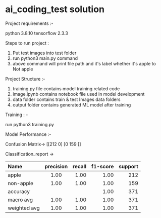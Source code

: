# ai_coding_test solution

Project requirements :-

python 3.8.10
tensorflow 2.3.3



Steps to run project :

1. Put test images into test folder
2. run python3 main.py command 
3. above command will print file path and it's label whether it's apple to Not apple


Project Structure :-
1. training.py file contains model training related code
2. image.ipynb contains notebook file used in model development
3. data folder contains train & test Images data folders
4. output folder contains generated ML model after training


Training : -

run python3 training.py



Model Performance :-

Confusion Matrix->
 [[212   0]
 [0  159 ]]


Classification_report ->

  |    Name    |precision  |   recall |  f1-score  |  support |
  | :---       |     :---: |     ---: | ---:       |    ---:  |
  | apple      |    1.00   |    1.00  |    1.00    |   212    |
  | non-apple  |    1.00   |    1.00  |  1.00      |   159    |
  | accuracy   |           |          |  1.00      |   371    |
  | macro avg  |   1.00    |    1.00  |  1.00      |   371    |
  |weighted avg|   1.00    |    1.00  |  1.00      |   371    |











